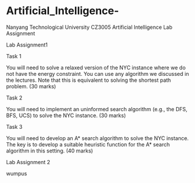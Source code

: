 # Artificial_Intelligence-
Nanyang Technological University CZ3005 Artificial Intelligence Lab Assignment

Lab Assignment1

Task 1

You will need to solve a relaxed version of the NYC instance where we do not have the energy constraint. You can use any algorithm we discussed in the lectures. Note that this is equivalent to solving the shortest path problem. (30 marks)

Task 2

You will need to implement an uninformed search algorithm (e.g., the DFS,
BFS, UCS) to solve the NYC instance. (30 marks)

Task 3

You will need to develop an A* search algorithm to solve the NYC instance. The key is to develop a suitable heuristic function for the A* search algorithm in this setting. (40 marks)



Lab Assignment 2

wumpus 
